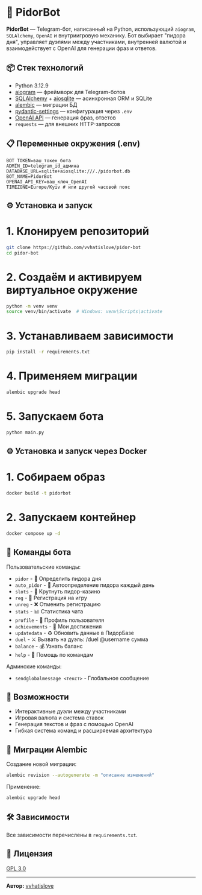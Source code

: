 # 🤖 PidorBot

**PidorBot** — Telegram-бот, написанный на Python, использующий `aiogram`, `SQLAlchemy`, `OpenAI` и внутриигровую
механику. Бот выбирает "пидора дня", управляет дуэлями между участниками, внутренней валютой и взаимодействует с OpenAI
для генерации фраз и ответов.

## 📦 Стек технологий

- Python 3.12.9
- [aiogram](https://docs.aiogram.dev/) — фреймворк для Telegram-ботов
- [SQLAlchemy](https://www.sqlalchemy.org/) + [aiosqlite](https://aiosqlite.omnilib.dev/) — асинхронная ORM и SQLite
- [alembic](https://alembic.sqlalchemy.org/) — миграции БД
- [pydantic-settings](https://docs.pydantic.dev/latest/concepts/pydantic_settings/) — конфигурация через `.env`
- [OpenAI API](https://platform.openai.com/docs/) — генерация фраз, ответов
- `requests` — для внешних HTTP-запросов


## 📋 Переменные окружения (.env)
```env
BOT_TOKEN=ваш_токен_бота
ADMIN_ID=telegram_id_админа
DATABASE_URL=sqlite+aiosqlite:///./pidorbot.db
BOT_NAME=PidorBot
OPENAI_API_KEY=ваш_ключ_OpenAI
TIMEZONE=Europe/Kyiv # или другой часовой пояс
```

## ⚙️ Установка и запуск

# 1. Клонируем репозиторий
```bash
git clone https://github.com/vvhatislove/pidor-bot
cd pidor-bot
````

# 2. Создаём и активируем виртуальное окружение
```bash
python -m venv venv
source venv/bin/activate  # Windows: venv\Scripts\activate
```

# 3. Устанавливаем зависимости
```bash
pip install -r requirements.txt
```

# 4. Применяем миграции
```bash
alembic upgrade head
```

# 5. Запускаем бота
```bash
python main.py
```

## ⚙️ Установка и запуск через Docker


# 1. Собираем образ
```bash
docker build -t pidorbot 
```
# 2. Запускаем контейнер
```bash
docker compose up -d
```

## 💬 Команды бота
Пользовательские команды:
- `pidor` - 🤡 Определить пидора дня
- `auto_pidor` - 🔄 Автоопределение пидора каждый день
- `slots` - 🎰 Крутнуть пидор-казино
- `reg` - 📝 Регистрация на игру
- `unreg` - ❌ Отменить регистрацию
- `stats` - 📊 Статистика чата
- `profile` - 👤 Профиль пользователя
- `achievements` - 🏅 Мои достижения
- `updatedata` - ♻️ Обновить данные в ПидорБазе
- `duel` - ⚔️ Вызвать на дуэль: /duel @username сумма
- `balance` - 💰 Узнать баланс
- `help` - 📖 Помощь по командам

Админские команды:
- `sendglobalmessage <текст>` - Глобальное сообщение

## 🧠 Возможности

- Интерактивные дуэли между участниками
- Игровая валюта и система ставок
- Генерация текстов и фраз с помощью OpenAI
- Гибкая система команд и расширяемая архитектура

## 🧬 Миграции Alembic

Создание новой миграции:

```bash
alembic revision --autogenerate -m "описание изменений"
```

Применение:

```bash
alembic upgrade head
```

## 🛠 Зависимости

Все зависимости перечислены в `requirements.txt`.

## 📄 Лицензия

[GPL 3.0](./LICENSE)

---

**Автор:** [vvhatislove](https://github.com/vvhatislove)